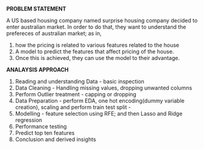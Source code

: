 **PROBLEM STATEMENT**

A US based housing company named surprise housing company decided to enter australian market. In order to do that, they want to understand the prefereces of australian market; as in,


1. how the pricing is related to various features related to the house
2. A model to predict the features that affect pricing of the house.
3. Once this is achieved, they can use the model to their advantage.

**ANALAYSIS APPROACH**

1. Reading and understanding Data - basic inspection
2. Data Cleaning - Handling missing values, dropping unwanted columns
3. Perform Outlier treatment - capping or dropping
4. Data Preparation - perform EDA, one hot encoding(dummy variable creation), scaling and perform train test split -
5. Modelling - feature selection using RFE; and then Lasso and Ridge regression
6. Performance testing
7. Predict top ten features
8. Conclusion and derived insights
